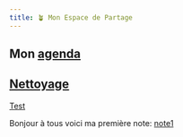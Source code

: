 ```yaml
---
title: 🪴 Mon Espace de Partage
---
```


## Mon [agenda](notes/agenda.md)
## [Nettoyage](notes/nettoyage/nettoyage.md)
[Test](notes/test.md)

Bonjour à tous voici ma première note: [note1](notes/MaPremiereNote.md)